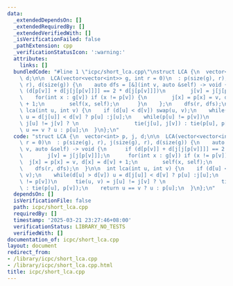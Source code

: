 ```yaml
---
data:
  _extendedDependsOn: []
  _extendedRequiredBy: []
  _extendedVerifiedWith: []
  _isVerificationFailed: false
  _pathExtension: cpp
  _verificationStatusIcon: ':warning:'
  attributes:
    links: []
  bundledCode: "#line 1 \"icpc/short_lca.cpp\"\nstruct LCA {\n  vector<int> p, j,\
    \ d;\n\n  LCA(vector<vector<int>> g, int r = 0)\n  : p(size(g), r), j(size(g),\
    \ r), d(size(g)) {\n    auto dfs = [&](int v, auto &self) -> void {\n      if\
    \ (d[p[v]] + d[j[j[p[v]]]] == 2 * d[j[p[v]]])\n        j[v] = j[j[p[v]]];\n  \
    \    for(int x : g[v]) if (x != p[v]) {\n        j[x] = p[x] = v, d[x] = d[v]\
    \ + 1;\n        self(x, self);\n      }\n    };\n    dfs(r, dfs);\n  }\n\n  int\
    \ lca(int u, int v) {\n    if (d[u] < d[v]) swap(u, v);\n    while(d[u] > d[v])\
    \ u = d[j[u]] < d[v] ? p[u] :j[u];\n    while(p[u] != p[v])\n      tie(u, v) =\
    \ j[u] != j[v] ? \n                  tie(j[u], j[v]) : tie(p[u], p[v]);\n    return\
    \ u == v ? u : p[u];\n  }\n};\n"
  code: "struct LCA {\n  vector<int> p, j, d;\n\n  LCA(vector<vector<int>> g, int\
    \ r = 0)\n  : p(size(g), r), j(size(g), r), d(size(g)) {\n    auto dfs = [&](int\
    \ v, auto &self) -> void {\n      if (d[p[v]] + d[j[j[p[v]]]] == 2 * d[j[p[v]]])\n\
    \        j[v] = j[j[p[v]]];\n      for(int x : g[v]) if (x != p[v]) {\n      \
    \  j[x] = p[x] = v, d[x] = d[v] + 1;\n        self(x, self);\n      }\n    };\n\
    \    dfs(r, dfs);\n  }\n\n  int lca(int u, int v) {\n    if (d[u] < d[v]) swap(u,\
    \ v);\n    while(d[u] > d[v]) u = d[j[u]] < d[v] ? p[u] :j[u];\n    while(p[u]\
    \ != p[v])\n      tie(u, v) = j[u] != j[v] ? \n                  tie(j[u], j[v])\
    \ : tie(p[u], p[v]);\n    return u == v ? u : p[u];\n  }\n};\n"
  dependsOn: []
  isVerificationFile: false
  path: icpc/short_lca.cpp
  requiredBy: []
  timestamp: '2025-03-21 23:27:46+08:00'
  verificationStatus: LIBRARY_NO_TESTS
  verifiedWith: []
documentation_of: icpc/short_lca.cpp
layout: document
redirect_from:
- /library/icpc/short_lca.cpp
- /library/icpc/short_lca.cpp.html
title: icpc/short_lca.cpp
---
```


